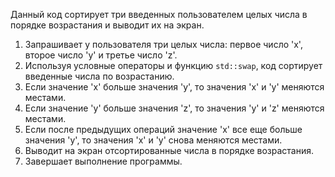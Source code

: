 Данный код сортирует три введенных пользователем целых числа в порядке возрастания и выводит их на экран.

1. Запрашивает у пользователя три целых числа: первое число 'x', второе число 'y' и третье число 'z'.
2. Используя условные операторы и функцию `std::swap`, код сортирует введенные числа по возрастанию.
3. Если значение 'x' больше значения 'y', то значения 'x' и 'y' меняются местами.
4. Если значение 'y' больше значения 'z', то значения 'y' и 'z' меняются местами.
5. Если после предыдущих операций значение 'x' все еще больше значения 'y', то значения 'x' и 'y' снова меняются местами.
6. Выводит на экран отсортированные числа в порядке возрастания.
7. Завершает выполнение программы.
